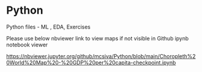 # Python
Python files - ML , EDA, Exercises

Please use below nbviewer link to view maps if not visible in Github ipynb notebook viewer

https://nbviewer.jupyter.org/github/mcsiva/Python/blob/main/Choropleth%20World%20Map%20-%20GDP%20per%20capita-checkpoint.ipynb
